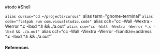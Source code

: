 #todo #Shell 

`alias cursus="cd ~/projects/cursus"
`alias term="gnome-terminal"
`alias code="flatpak run com.visualstudio.code"
`alias cch="cc -Wall -Wextra -Werror *.c -lbsd *.h && ./a.out"
`alias ccw="cc -Wall -Wextra -Werror *.c -lbsd && ./a.out"
`alias ccf="cc -Wall -Wextra -Werror -fsanitize=address *.c -lbsd *.h && ./a.out"`

#### References